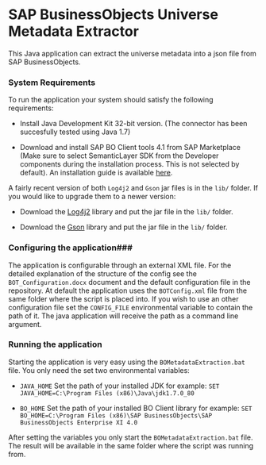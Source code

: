 SAP BusinessObjects Universe Metadata Extractor
==========

This Java application can extract the universe metadata into a json file from SAP BusinessObjects.

### System Requirements ###

To run the application your system should satisfy the following requirements:

* Install Java Development Kit 32-bit version. (The connector has been succesfully tested using Java 1.7)

* Download and install SAP BO Client tools 4.1 from SAP Marketplace (Make sure
  to select SemanticLayer SDK from the Developer components during the
  installation process. This is not selected by default). An installation guide
  is available [here](http://scn.sap.com/community/businessobjects-web-intelligence/blog/2013/11/15/bo-client-installation-and-configuration).

A fairly recent version of both `Log4j2` and `Gson` jar files is in the `lib/` folder. If you would like to upgrade them to a newer version:

* Download the [Log4j2](http://logging.apache.org/log4j/2.x/) library and put the jar file in the `lib/` folder.

* Download the [Gson](http://search.maven.org/#artifactdetails%7Ccom.google.code.gson%7Cgson%7C2.5%7Cjar)
  library and put the jar file in the `lib/` folder.

### Configuring the application###

The application is configurable through an external XML file. For the detailed
explanation of the structure of the config see the `BOT_Configuration.docx`
document and the default configuration file in the repository. At default the
application uses the `BOTConfig.xml` file from the same folder where the script
is placed into. If you wish to use an other configuration file set the
`CONFIG_FILE` environmental variable to contain the path of it. The java
application will receive the path as a command line argument.

### Running the application ###

Starting the application is very easy using the `BOMetadataExtraction.bat`
file. You only need the set two environmental variables:

* `JAVA_HOME` Set the path of your installed JDK for example: `SET JAVA_HOME=C:\Program Files (x86)\Java\jdk1.7.0_80`

* `BO_HOME` Set the path of your installed BO Client library for example: `SET BO_HOME=C:\Program Files (x86)\SAP BusinessObjects\SAP BusinessObjects Enterprise XI 4.0`

After setting the variables you only start the `BOMetadataExtraction.bat` file.
The result will be available in the same folder where the script was running
from.


